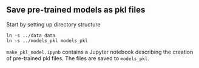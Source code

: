 ## Save pre-trained models as pkl files

Start by setting up directory structure
```
ln -s ../data data
ln -s ../models_pkl models_pkl
```

`make_pkl_model.ipynb` contains a Jupyter notebook describing the creation of pre-trained pkl files. The files are saved to `models_pkl`.
